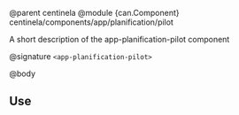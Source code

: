 @parent centinela
@module {can.Component} centinela/components/app/planification/pilot <app-planification-pilot>

A short description of the app-planification-pilot component

@signature `<app-planification-pilot>`

@body

## Use

